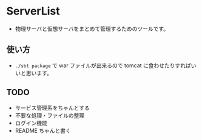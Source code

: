 # ServerList
* 物理サーバと仮想サーバをまとめて管理するためのツールです。

## 使い方
* `./sbt package` で war ファイルが出来るので tomcat に食わせたりすればいいと思います。

## TODO
* サービス管理系をちゃんとする
* 不要な処理・ファイルの整理
* ログイン機能
* README ちゃんと書く

